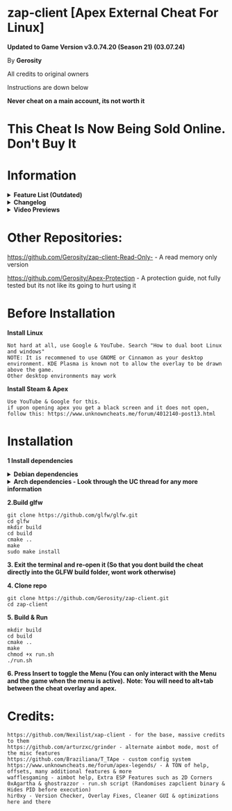 # zap-client [Apex External Cheat For Linux]
**Updated to Game Version v3.0.74.20 (Season 21) (03.07.24)**

By **Gerosity**

All credits to original owners

Instructions are down below

**Never cheat on a main account, its not worth it**

# This Cheat Is Now Being Sold Online. Don't Buy It

# Information

<details>
<summary><b>Feature List (Outdated)</b></summary>

    Legitbot - Aimbot, RCS, Visuals
    Ragebot - Aimbot, RCS
    Flickbot
    Triggerbot
    Glow - Player, Viewmodel & Item
    ESP - Enemy & Teammate, Spectator List, Crosshair, Radar
    Misc - Movement, Camera (Quick Turn), Rapid Fire (For Semi-Auto & Burst Weapons), Skin Changer (Basic, not to be confused with a model changer)
    Settings - Disable Overlay, Disable ESP, FPS Cap
    Configs - Custom Configs, Premade Configs

</details>

<details>
<summary><b>Changelog</b></summary>

    25.06.24 - Version 1.1.4
    Updated Offsets To Latest Version (Game Version v3.0.72.12)
    
    01.06.24 - Version 1.1.3
    Legitbot:
        - Added Spectator Check (Disables Aimbot When Being Spectated)
            - Added Spectator Notifier
    Glow:
        - Fixed Item Glow
    Sense:
        - Separated Health Bar & Shield Bar
        - Added Skeleton Detail (Detailed Or Simple)
        - Optimized And Cleaned Up File - Credits To hir0xygen
        - Spectator List & Watermark Can be Moved Anywhere Now
    Radar:
        - Radar Can Be Moved Anywhere
        - Added Two Different Identifiers - Circle & Arrowhead
        - Identifier Colors Are Now Based On Team IDs
        - Separated Identifiers And View Angle Lines
        - Radar Settings (Background, Rounding, etc)
    Misc:
        - Added Wall Jump - Credits To BoheSama
        - Added Tap Strafe (?) - Credits To BoheSama/chettoy/apexsky
    Settings:
        - Added Custom Menu Bind
        - Added Keybind Notifier
        - Added Dev Options (For Experimenting/Development/Updating)
            - Draw Local Player Weapon IDs (For Updating Weapons.hpp)
            - Draw Player Weapon IDs (For Updating/Testing Weapons.hpp)
            - Draw Player Bone IDs (For Finding Bone IDs - HitboxType.hpp)
    Configs:
        - Added Default Configs (Loads A Selected Config On Cheat Initialization)
    Other:
        - Improved Performance In Firing Range (20+ms -> 15ms)
        - Optimizations By Adding Read Delays For Info That Isn't Required - Credits To hir0xygen

    22.05.24 - Version 1.1.2
    - Updated To The Latest Version - Game Version v3.0.70.55
    - Going To "Begin" On A Full Rewrite/Brand New Cheat - Hoping For Optimization,
    Cleaner & Smoother GUI, Item ESP, And A Less Shitty Cheat Overall
    
    10.05.24 - Version 1.1.1
    - Updated offsets to latest version (Game Version v3.0.68.50)
    - Fixed Item Glow Crashes (I think...)
    - Fixed Spectator List (Might get patched sooner or later)

    07.05.24 - Version 1.1.0 - Season 21 Update
    Updated offsets to latest version (Game Version v3.0.67.34)
    
    Legitbot:
        - Added Target Visuals (Draw Line, Dot & Box On/To Aimbot Current or Best Target)
        - Added Target Information (Draw Information About Aimbot Current or Best Target)
        - Fixed Standalone RCS
    Triggerbot:
        - Added Attack Methods (Mouse or Memory, Both Support Controller, Memory has not been thoroughly tested)
        - Added Triggerbot Delay (Note: Processing Speed Affects This, Its Not Perfect & Depending On Attack Method, It Will Be Different)
    Glow:
        - Fixed Glow Max Distance (Now ACTUALLY works)
        - Added Knocked Check & Knocked Color
        - Fixed Glow Sheild Based Color Mode
        - Fixed Custom Item Glow (?)
    Sense:
        - Added Knocked Check & Knocked Color
        - Added Box, Skeleton & Head Circle Outlines
        - Re-designed Watermark And Spectator List (Still Patched) (Credits: hir0xy)
        - Fixed Position Changer
    Misc:
        - Added Superglide Modes (Manual Or Automatic, Automatic Supports Controller)
        - Re-designed Misc Tab (Credits: hir0xy)
    Settings:
        - Overlay Now Runs At An Uncapped Refresh Rate
        - If FPS Cap Is Disabled, Cheat Will Run At Refresh Rate (Recommened)
        - Added Toggle For Anti Aliased Lines - For ESP
        - Added Dead Check - Displays ESP & Glow If You Are Dead/Spectating
    Configs:
        - Added Premade Configs (Note: Not Perfect & Should Be Used As A Base For Creating Your Own
        Legit Config, Fine Tune To Your Liking!)
    Other:
        - Added Version Check (Can Be Skipped) (Credits: hir0xy)
        - Fixed A Couple Error Messages (Credits: hir0xy)
        - Optimizations (Untested) & Cleaner Code  (Credits: hir0xy)
        - Fixed Overlay Errors (Credits: hir0xy)
    
    22.04.24 - Version 1.0.6.1
    Updated offsets to latest version (Game Version v3.0.65.42)
    Busy atm but will eventually start working on a better and more optimised version of this

    8.04.24 - Version 1.0.6
    Updated offsets to latest version (Game Version v3.0.63.32)

    1.04.24
    Updated offsets to latest version (Game version v3.0.62.30)

    30.03.24 - Version 1.0.5
    Legitbot:
        New Aimbot Mode (An old xap-client smoothing method), testing for now
        Smoothing Modes (Static and randomised) (For randomised I recommend setting the values close together!)
    Ragebot:
        Fixes
    Flickbot:
        Fixes
    Misc:
        SuperGlide FPS (Set it to your in-game FPS, 75 is probably the best)
    Settings:
        Removed Gamemode Toggle - It now automatically switches based on what 
        gamemode your playing
    Other:
        Randomised Overlay Name now actually works
        Added a run.sh script which randomises the zapclient binary and hides PID once 
        executed - use this instead of ./zapclient

    26.03.24 - Version 1.0.3
    Updated to latest game version (Game Version v3.0.62.29)

    24.03.24 - Version 1.0.2
    
    Complete GUI Overhaul
    Fixed issues with aimbot & triggerbot
    Added Ragebot, Flickbot, Viewmodel Glow, Glow Customizations, ESP Features, BHop, QuickTurn, RapidFire, Overlay Settings
    Bunch a stuff that I cant remember all at once
</details>

<details>
<summary><b>Video Previews</b></summary>
    
**Menu Preview - Version 1.0.0:**

[![Menu](https://img.youtube.com/vi/VBnAyOhTSIs/0.jpg)](https://www.youtube.com/watch?v=VBnAyOhTSIs)

**Release - Version 1.0.0:**

[![Release - Version 1.0.0](https://img.youtube.com/vi/vCsmewJlgk0/0.jpg)](https://www.youtube.com/watch?v=vCsmewJlgk0)

**Update - Version 1.1.0:**

[![Update - Version 1.1.0](https://img.youtube.com/vi/YyiQNBgrV1Q/0.jpg)](https://www.youtube.com/watch?v=YyiQNBgrV1Q)
</details>

# Other Repositories:
https://github.com/Gerosity/zap-client-Read-Only-   - A read memory only version

https://github.com/Gerosity/Apex-Protection         - A protection guide, not fully tested but its not like its going to hurt using it

# Before Installation
**Install Linux**

    Not hard at all, use Google & YouTube. Search "How to dual boot Linux and windows"
    NOTE: It is recommened to use GNOME or Cinnamon as your desktop environment. KDE Plasma is known not to allow the overlay to be drawn above the game.
    Other desktop environments may work

**Install Steam & Apex**
  
    Use YouTube & Google for this.
    if upon opening apex you get a black screen and it does not open, follow this: https://www.unknowncheats.me/forum/4012140-post13.html

# Installation
**1 Install dependencies**
<details>
<summary><b>Debian dependencies</b></summary>
    
    sudo apt-get install -y libudev-dev
    sudo apt install cmake xorg-dev libglu1-mesa-dev libxrandr-dev libxinerama-dev libxcursor-dev libxi-dev
    sudo apt install -y libudev-dev libglu1-mesa-dev libxkbcommon-dev libwayland-dev git cmake g++ gcc libinput-dev libsoil-dev
    sudo apt-get install build-essential
    sudo apt-get install libx11-dev
    sudo apt-get install libxtst-dev

</details>
<details>
<summary><b>Arch dependencies - Look through the UC thread for any more information</b></summary>
    
    sudo pacman -Sy libudev0 cmake xorg-server git base-devel libx11 libxtst

</details>

**2.Build glfw**

    git clone https://github.com/glfw/glfw.git
    cd glfw
    mkdir build
    cd build
    cmake ..
    make
    sudo make install

**3. Exit the terminal and re-open it (So that you dont build the cheat directly into the GLFW build folder, wont work otherwise)**

**4. Clone repo**

    git clone https://github.com/Gerosity/zap-client.git
    cd zap-client

**5. Build & Run**

    mkdir build
    cd build
    cmake ..
    make
    chmod +x run.sh
    ./run.sh

**6. Press Insert to toggle the Menu (You can only interact with the Menu and the game when the menu is active).**
**Note: You will need to alt+tab between the cheat overlay and apex.**

# Credits:
    https://github.com/Nexilist/xap-client - for the base, massive credits to them
    https://github.com/arturzxc/grinder - alternate aimbot mode, most of the misc features
    https://github.com/Braziliana/T_TApe - custom config system
    https://www.unknowncheats.me/forum/apex-legends/ - A TON of help, offsets, many additional features & more
    wafflesgaming - aimbot help, Extra ESP Features such as 2D Corners
    0xAgartha & ghostrazzor - run.sh script (Randomises zapclient binary & Hides PID before execution)
    hir0xy - Version Checker, Overlay Fixes, Cleaner GUI & optimizations here and there

